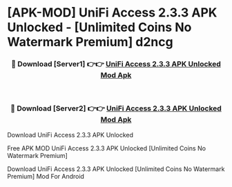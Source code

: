 # [APK-MOD] UniFi Access 2.3.3 APK Unlocked - [Unlimited Coins No Watermark Premium] d2ncg



<div align="center">
<h3>🔴 Download [Server1] 👉👉 <a href="https://momento.my/?title=UniFi_Access_2.3.3_APK_Unlocked">UniFi Access 2.3.3 APK Unlocked Mod Apk</a></h3><br>

<h3>🔴 Download [Server2] 👉👉 <a href="https://momento.my/?title=UniFi_Access_2.3.3_APK_Unlocked">UniFi Access 2.3.3 APK Unlocked Mod Apk</a></h3>
</div>



Download UniFi Access 2.3.3 APK Unlocked 

Free APK MOD UniFi Access 2.3.3 APK Unlocked [Unlimited Coins No Watermark Premium]

Download UniFi Access 2.3.3 APK Unlocked [Unlimited Coins No Watermark Premium] Mod For Android
